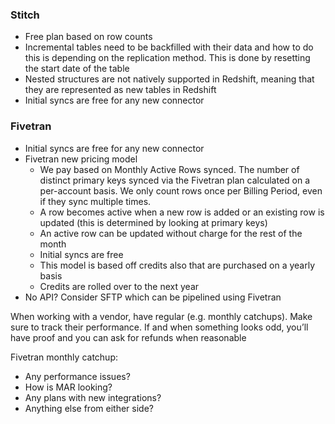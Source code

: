 ### Stitch
- Free plan based on row counts 
- Incremental tables need to be backfilled with their data and how to do this is depending on the replication method. This is done by resetting the start date of the table 
- Nested structures are not natively supported in Redshift, meaning that they are represented as new tables in Redshift 
- Initial syncs are free for any new connector

### Fivetran
- Initial syncs are free for any new connector 
- Fivetran new pricing model
    - We pay based on Monthly Active Rows synced. The number of distinct primary keys synced via the Fivetran plan calculated on a per-account basis. We only count rows once per Billing Period, even if they sync multiple times.
    - A row becomes active when a new row is added or an existing row is updated (this is determined by looking at primary keys)
    - An active row can be updated without charge for the rest of the month
    - Initial syncs are free
    - This model is based off credits also that are purchased on a yearly basis 
    - Credits are rolled over to the next year
- No API? Consider SFTP which can be pipelined using Fivetran

When working with a vendor, have regular (e.g. monthly catchups). Make sure to track their performance. If and when something looks odd, you’ll have proof and you can ask for refunds when reasonable 

Fivetran monthly catchup: 
- Any performance issues? 
- How is MAR looking? 
- Any plans with new integrations?
- Anything else from either side? 

